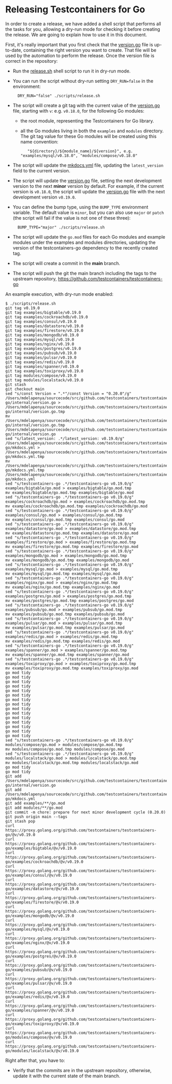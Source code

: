 # Releasing Testcontainers for Go

In order to create a release, we have added a shell script that performs all the tasks for you, allowing a dry-run mode for checking it before creating the release. We are going to explain how to use it in this document.

First, it's really important that you first check that the [version.go](./internal/version.go) file is up-to-date, containing the right version you want to create. That file will be used by the automation to perform the release.
Once the version file is correct in the repository:

- Run the [release.sh](./scripts/release.sh) shell script to run it in dry-run mode.
- You can run the script without dry-run setting `DRY_RUN=false` in the environment:

        DRY_RUN="false" ./scripts/release.sh

- The script will create a git tag with the current value of the [version.go](./internal/version.go) file, starting with `v`: e.g. `v0.18.0`, for the following Go modules:
    - the root module, representing the Testcontainers for Go library.
    - all the Go modules living in both the `examples` and `modules` directory. The git tag value for these Go modules will be created using this name convention:

             "${directory}/${module_name}/${version}", e.g. "examples/mysql/v0.18.0", "modules/compose/v0.18.0"

- The script will update the [mkdocs.yml](./mkdocks.yml) file, updating the `latest_version` field to the current version.
- The script will update the [version.go](./internal/version.go) file, setting the next development version to the next **minor** version by default. For example, if the current version is `v0.18.0`, the script will update the [version.go](./internal/version.go) file with the next development version `v0.19.0`.
- You can define the bump type, using the `BUMP_TYPE` environment variable. The default value is `minor`, but you can also use `major` or `patch` (the script will fail if the value is not one of these three):

        BUMP_TYPE="major" ./scripts/release.sh

- The script will update the `go.mod` files for each Go modules and example modules under the examples and modules directories, updating the version of the testcontainers-go dependency to the recently created tag.
- The script will create a commit in the **main** branch.
- The script will push the git the main branch including the tags to the upstream repository, https://github.com/testcontainers/testcontainers-go

An example execution, with dry-run mode enabled:

```
$ ./scripts/release.sh
git tag v0.19.0
git tag examples/bigtable/v0.19.0
git tag examples/cockroachdb/v0.19.0
git tag examples/consul/v0.19.0
git tag examples/datastore/v0.19.0
git tag examples/firestore/v0.19.0
git tag examples/mongodb/v0.19.0
git tag examples/mysql/v0.19.0
git tag examples/nginx/v0.19.0
git tag examples/postgres/v0.19.0
git tag examples/pubsub/v0.19.0
git tag examples/pulsar/v0.19.0
git tag examples/redis/v0.19.0
git tag examples/spanner/v0.19.0
git tag examples/toxiproxy/v0.19.0
git tag modules/compose/v0.19.0
git tag modules/localstack/v0.19.0
git stash
git checkout main
sed "s/const Version = ".*"/const Version = "0.20.0"/g" /Users/mdelapenya/sourcecode/src/github.com/testcontainers/testcontainers-go/internal/version.go > /Users/mdelapenya/sourcecode/src/github.com/testcontainers/testcontainers-go/internal/version.go.tmp
mv /Users/mdelapenya/sourcecode/src/github.com/testcontainers/testcontainers-go/internal/version.go.tmp /Users/mdelapenya/sourcecode/src/github.com/testcontainers/testcontainers-go/internal/version.go
sed "s/latest_version: .*/latest_version: v0.19.0/g" /Users/mdelapenya/sourcecode/src/github.com/testcontainers/testcontainers-go/mkdocs.yml > /Users/mdelapenya/sourcecode/src/github.com/testcontainers/testcontainers-go/mkdocs.yml.tmp
mv /Users/mdelapenya/sourcecode/src/github.com/testcontainers/testcontainers-go/mkdocs.yml.tmp /Users/mdelapenya/sourcecode/src/github.com/testcontainers/testcontainers-go/mkdocs.yml
sed "s/testcontainers-go .*/testcontainers-go v0.19.0/g" examples/bigtable/go.mod > examples/bigtable/go.mod.tmp
mv examples/bigtable/go.mod.tmp examples/bigtable/go.mod
sed "s/testcontainers-go .*/testcontainers-go v0.19.0/g" examples/cockroachdb/go.mod > examples/cockroachdb/go.mod.tmp
mv examples/cockroachdb/go.mod.tmp examples/cockroachdb/go.mod
sed "s/testcontainers-go .*/testcontainers-go v0.19.0/g" examples/consul/go.mod > examples/consul/go.mod.tmp
mv examples/consul/go.mod.tmp examples/consul/go.mod
sed "s/testcontainers-go .*/testcontainers-go v0.19.0/g" examples/datastore/go.mod > examples/datastore/go.mod.tmp
mv examples/datastore/go.mod.tmp examples/datastore/go.mod
sed "s/testcontainers-go .*/testcontainers-go v0.19.0/g" examples/firestore/go.mod > examples/firestore/go.mod.tmp
mv examples/firestore/go.mod.tmp examples/firestore/go.mod
sed "s/testcontainers-go .*/testcontainers-go v0.19.0/g" examples/mongodb/go.mod > examples/mongodb/go.mod.tmp
mv examples/mongodb/go.mod.tmp examples/mongodb/go.mod
sed "s/testcontainers-go .*/testcontainers-go v0.19.0/g" examples/mysql/go.mod > examples/mysql/go.mod.tmp
mv examples/mysql/go.mod.tmp examples/mysql/go.mod
sed "s/testcontainers-go .*/testcontainers-go v0.19.0/g" examples/nginx/go.mod > examples/nginx/go.mod.tmp
mv examples/nginx/go.mod.tmp examples/nginx/go.mod
sed "s/testcontainers-go .*/testcontainers-go v0.19.0/g" examples/postgres/go.mod > examples/postgres/go.mod.tmp
mv examples/postgres/go.mod.tmp examples/postgres/go.mod
sed "s/testcontainers-go .*/testcontainers-go v0.19.0/g" examples/pubsub/go.mod > examples/pubsub/go.mod.tmp
mv examples/pubsub/go.mod.tmp examples/pubsub/go.mod
sed "s/testcontainers-go .*/testcontainers-go v0.19.0/g" examples/pulsar/go.mod > examples/pulsar/go.mod.tmp
mv examples/pulsar/go.mod.tmp examples/pulsar/go.mod
sed "s/testcontainers-go .*/testcontainers-go v0.19.0/g" examples/redis/go.mod > examples/redis/go.mod.tmp
mv examples/redis/go.mod.tmp examples/redis/go.mod
sed "s/testcontainers-go .*/testcontainers-go v0.19.0/g" examples/spanner/go.mod > examples/spanner/go.mod.tmp
mv examples/spanner/go.mod.tmp examples/spanner/go.mod
sed "s/testcontainers-go .*/testcontainers-go v0.19.0/g" examples/toxiproxy/go.mod > examples/toxiproxy/go.mod.tmp
mv examples/toxiproxy/go.mod.tmp examples/toxiproxy/go.mod
go mod tidy
go mod tidy
go mod tidy
go mod tidy
go mod tidy
go mod tidy
go mod tidy
go mod tidy
go mod tidy
go mod tidy
go mod tidy
go mod tidy
go mod tidy
go mod tidy
go mod tidy
sed "s/testcontainers-go .*/testcontainers-go v0.19.0/g" modules/compose/go.mod > modules/compose/go.mod.tmp
mv modules/compose/go.mod.tmp modules/compose/go.mod
sed "s/testcontainers-go .*/testcontainers-go v0.19.0/g" modules/localstack/go.mod > modules/localstack/go.mod.tmp
mv modules/localstack/go.mod.tmp modules/localstack/go.mod
go mod tidy
go mod tidy
git add /Users/mdelapenya/sourcecode/src/github.com/testcontainers/testcontainers-go/internal/version.go
git add /Users/mdelapenya/sourcecode/src/github.com/testcontainers/testcontainers-go/mkdocs.yml
git add examples/**/go.mod
git add modules/**/go.mod
git commit -m chore: prepare for next minor development cycle (0.20.0)
git push origin main --tags
git stash pop
curl https://proxy.golang.org/github.com/testcontainers/testcontainers-go/@v/v0.19.0
curl https://proxy.golang.org/github.com/testcontainers/testcontainers-go/examples/bigtable/@v/v0.19.0
curl https://proxy.golang.org/github.com/testcontainers/testcontainers-go/examples/cockroachdb/@v/v0.19.0
curl https://proxy.golang.org/github.com/testcontainers/testcontainers-go/examples/consul/@v/v0.19.0
curl https://proxy.golang.org/github.com/testcontainers/testcontainers-go/examples/datastore/@v/v0.19.0
curl https://proxy.golang.org/github.com/testcontainers/testcontainers-go/examples/firestore/@v/v0.19.0
curl https://proxy.golang.org/github.com/testcontainers/testcontainers-go/examples/mongodb/@v/v0.19.0
curl https://proxy.golang.org/github.com/testcontainers/testcontainers-go/examples/mysql/@v/v0.19.0
curl https://proxy.golang.org/github.com/testcontainers/testcontainers-go/examples/nginx/@v/v0.19.0
curl https://proxy.golang.org/github.com/testcontainers/testcontainers-go/examples/postgres/@v/v0.19.0
curl https://proxy.golang.org/github.com/testcontainers/testcontainers-go/examples/pubsub/@v/v0.19.0
curl https://proxy.golang.org/github.com/testcontainers/testcontainers-go/examples/pulsar/@v/v0.19.0
curl https://proxy.golang.org/github.com/testcontainers/testcontainers-go/examples/redis/@v/v0.19.0
curl https://proxy.golang.org/github.com/testcontainers/testcontainers-go/examples/spanner/@v/v0.19.0
curl https://proxy.golang.org/github.com/testcontainers/testcontainers-go/examples/toxiproxy/@v/v0.19.0
curl https://proxy.golang.org/github.com/testcontainers/testcontainers-go/modules/compose/@v/v0.19.0
curl https://proxy.golang.org/github.com/testcontainers/testcontainers-go/modules/localstack/@v/v0.19.0
```

Right after that, you have to:
- Verify that the commits are in the upstream repository, otherwise, update it with the current state of the main branch.

